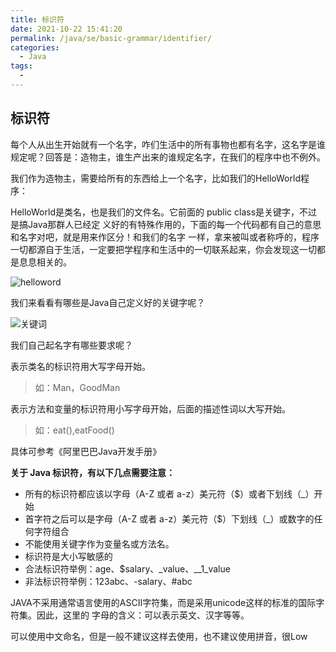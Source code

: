 ```yaml
---
title: 标识符
date: 2021-10-22 15:41:20
permalink: /java/se/basic-grammar/identifier/
categories: 
  - Java
tags: 
  - 
---
```


## 标识符

每个人从出生开始就有一个名字，咋们生活中的所有事物也都有名字，这名字是谁规定呢？回答是：造物主，谁生产出来的谁规定名字，在我们的程序中也不例外。

我们作为造物主，需要给所有的东西给上一个名字，比如我们的HelloWorld程序：

HelloWorld是类名，也是我们的文件名。它前面的 public class是关键字，不过是搞Java那群人已经定 义好的有特殊作用的，下面的每一个代码都有自己的意思和名字对吧，就是用来作区分！和我们的名字 一样，拿来被叫或者称呼的，程序一切都源自于生活，一定要把学程序和生活中的一切联系起来，你会发现这一切都是息息相关的。

![helloword](https://cdn.staticaly.com/gh/Kele-Bingtang/static@master/img/JavaSE基础/20211024141441.png)

我们来看看有哪些是Java自己定义好的关键字呢？

![关键词](https://cdn.staticaly.com/gh/Kele-Bingtang/static@master/img/JavaSE基础/20211024141507.png)

我们自己起名字有哪些要求呢？ 

表示类名的标识符用大写字母开始。

> 如：Man，GoodMan

表示方法和变量的标识符用小写字母开始，后面的描述性词以大写开始。

> 如：eat(),eatFood()

具体可参考《阿里巴巴Java开发手册》

**关于 Java 标识符，有以下几点需要注意：**

- 所有的标识符都应该以字母（A-Z 或者 a-z）美元符（$）或者下划线（_）开始
- 首字符之后可以是字母（A-Z 或者 a-z）美元符（$）下划线（_）或数字的任何字符组合
- 不能使用关键字作为变量名或方法名。
- 标识符是大小写敏感的
- 合法标识符举例：age、$salary、_value、__1_value
- 非法标识符举例：123abc、-salary、#abc

JAVA不采用通常语言使用的ASCII字符集，而是采用unicode这样的标准的国际字符集。因此，这里的 字母的含义：可以表示英文、汉字等等。

可以使用中文命名，但是一般不建议这样去使用，也不建议使用拼音，很Low